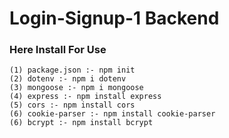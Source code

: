 # Login-Signup-1 Backend

### Here Install For Use

```
(1) package.json :- npm init
(2) dotenv :- npm i dotenv
(3) mongoose :- npm i mongoose
(4) express :- npm install express
(5) cors :- npm install cors
(6) cookie-parser :- npm install cookie-parser
(6) bcrypt :- npm install bcrypt
```
